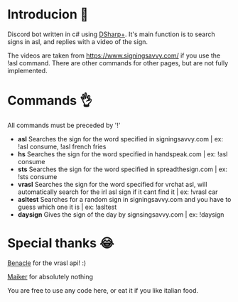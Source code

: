 <h1>Introducion 📝</h1>

Discord bot written in c# using <a href="https://github.com/DSharpPlus/DSharpPlus">DSharp+</a>.
It's main function is to search signs in asl, and replies with a video of the sign.

The videos are taken from https://www.signingsavvy.com/ if you use the !asl command. There are other commands for other pages, but are not
fully implemented.

<h1>Commands 👌</h1>

All commands must be preceded by '!'

- **asl** Searches the sign for the word specified in signingsavvy.com | ex: !asl consume, !asl french fries
- **hs** Searches the sign for the word specified in handspeak.com | ex: !asl consume
- **sts** Searches the sign for the word specified in spreadthesign.com | ex: !sts consume
- **vrasl** Searches the sign for the word specified for vrchat asl, will automatically search for the irl asl sign if it cant find it | ex: !vrasl car
- **asltest** Searches for a random sign in signingsavvy.com and you have to guess which one it is | ex: !asltest
- **daysign** Gives the sign of the day by signsingsavvy.com | ex: !daysign

<h1>Special thanks 😂</h1>

<a href="https://github.com/benaclejames">Benacle</a> for the vrasl api! :)

<a href="https://github.com/mymakerofficial"> Maiker</a> for absolutely nothing

You are free to use any code here, or eat it if you like italian food.
